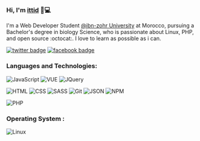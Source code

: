 ### Hi, I'm <a href="https://www.ittid.io">ittid</a> 🖖💻

I'm a Web Developer Student [@ibn-zohr University](https://www.uiz.ac.ma/) at Morocco, pursuing a Bachelor's degree in biology Science, who is passionate about Linux, PHP, and open source :octocat:. I love to learn as possible as i can.

[![twitter badge](https://img.shields.io/badge/-@ittid-%231FA1F1?style=flat&logo=twitter&logoColor=white)](https://twitter.com/ittidcode)
[![facebook badge](https://img.shields.io/badge/-aHnaineAbdou-%230177B5?style=flat&logo=facebook)](https://www.fb.com/in/aHnaineAbdou)

### Languages and Technologies:

![JavaScript](https://img.shields.io/badge/-JavaScript-fff?&logo=JavaScript&logoColor=ddc508)
![VUE](https://img.shields.io/badge/-VUE-fff?&logo=Vue.js&logoColor=green)
![JQuery](https://img.shields.io/badge/-JQuery-fff?style=flat&logo=jquery&logoColor=blue)

![HTML](https://img.shields.io/badge/-HTML-fff?&logo=HTML5)
![CSS](https://img.shields.io/badge/-CSS-fff?&logo=CSS3&logoColor=blue)
![SASS](https://img.shields.io/badge/-SASS-fff?&logo=SASS)
![Git](https://img.shields.io/badge/-GIT-fff?&logo=GIT)
![JSON](https://img.shields.io/badge/-JSON-fff?&logo=json)
![NPM](https://img.shields.io/badge/-npm-fff?&logo=npm)

![PHP](https://img.shields.io/badge/-PHP-fff?&logo=PHP)

### Operating System :

![Linux](https://img.shields.io/badge/-Linux-fff?&logo=Linux)
